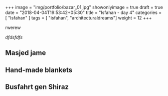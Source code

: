 +++
image = "img/portfolio/bazar_01.jpg"
showonlyimage = true
draft = true
date = "2018-04-04T19:53:42+05:30"
title = "Isfahan -  day 4"
categories = [ "Isfahan" ]
tags = [ "isfahan", "architecturaldreams"]
weight = 12
+++

rwerew 

*dfdsfdfs*
<!--more-->


## Masjed jame

## Hand-made blankets

## Busfahrt gen Shiraz





